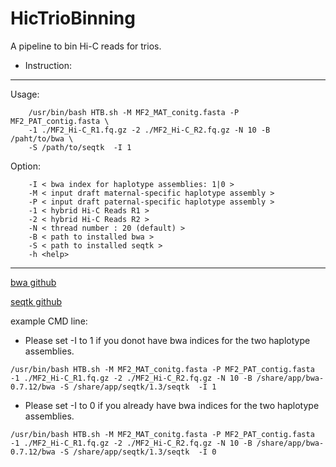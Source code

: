 # HicTrioBinning
A pipeline to bin Hi-C reads for trios.

* Instruction:
---------------------------------------------------------------------------
Usage: 

		/usr/bin/bash HTB.sh -M MF2_MAT_conitg.fasta -P MF2_PAT_contig.fasta \
		-1 ./MF2_Hi-C_R1.fq.gz -2 ./MF2_Hi-C_R2.fq.gz -N 10 -B /paht/to/bwa \
		-S /path/to/seqtk  -I 1 
Option: 

		-I < bwa index for haplotype assemblies: 1|0 > 
		-M < input draft maternal-specific haplotype assembly > 
		-P < input draft paternal-specific haplotype assembly > 
		-1 < hybrid Hi-C Reads R1 > 
		-2 < hybrid Hi-C Reads R2 > 
		-N < thread number : 20 (default) > 
		-B < path to installed bwa > 
		-S < path to installed seqtk > 
		-h <help> 
---------------------------------------------------------------------------
[bwa github](https://github.com/lh3/bwa) 

[seqtk github](https://github.com/lh3/seqtk)


example CMD line: 

* Please set -I to 1 if you donot have bwa indices for the two haplotype assemblies. 
```
/usr/bin/bash HTB.sh -M MF2_MAT_conitg.fasta -P MF2_PAT_contig.fasta -1 ./MF2_Hi-C_R1.fq.gz -2 ./MF2_Hi-C_R2.fq.gz -N 10 -B /share/app/bwa-0.7.12/bwa -S /share/app/seqtk/1.3/seqtk  -I 1 
```

* Please set -I to 0 if you already have bwa indices for the two haplotype assemblies. 
```
/usr/bin/bash HTB.sh -M MF2_MAT_conitg.fasta -P MF2_PAT_contig.fasta -1 ./MF2_Hi-C_R1.fq.gz -2 ./MF2_Hi-C_R2.fq.gz -N 10 -B /share/app/bwa-0.7.12/bwa -S /share/app/seqtk/1.3/seqtk  -I 0 
```
